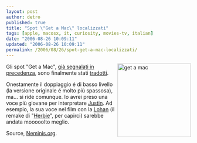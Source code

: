 ```yaml
---
layout: post
author: detro
published: true
title: "Spot \"Get a Mac\" localizzati"
tags: [apple, macosx, it, curiosity, movies-tv, italian]
date: "2006-08-26 10:09:11"
updated: "2006-08-26 10:09:11"
permalink: /2006/08/26/spot-get-a-mac-localizzati/
---
```


<img src="http://images.apple.com/it/getamac/images/indextop20060501.jpg" alt="get a mac" align="right" width="200"/>

Gli spot "Get a Mac", <a href="http://www.detronizator.org/2006/06/13/i-love-apple-ads/">già segnalati in precedenza</a>, sono finalmente stati <a href="http://www.apple.com/it/getamac/ads/">tradotti</a>.

Onestamente il doppiaggio é di basso livello (la versione originale é molto più spassosa), ma... si ride comunque. Io avrei preso una voce più giovane per interpretare <a href="http://www.google.it/search?q=Justin+Long&start=0&ie=utf-8&oe=utf-8&client=firefox-a&rls=org.mozilla:en-US:official">Justin</a>. Ad esempio, la sua voce nel film con la <a href="http://www.google.com/search?hl=en&sa=X&oi=spell&resnum=0&ct=result&cd=1&q=lindsay+lohan&spell=1">Lohan</a> (il remake di "<a href="http://it.movies.yahoo.com/h/herbie-il-supermaggiolino/index-146303.html">Herbie</a>", per capirci) sarebbe andata mooooolto meglio.

Source, <a href="http://blog.neminis.org/spot-get-a-mac-in-italiano.xhtml">Neminis.org</a>.
